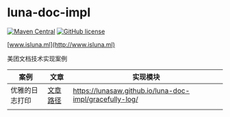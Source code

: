 # luna-doc-impl

[![Maven Central](https://img.shields.io/maven-central/v/io.github.lunasaw/luna-mt-doc)](https://mvnrepository.com/artifact/io.github.lunasaw/luna-mt-doc)
[![GitHub license](https://img.shields.io/badge/MIT_License-blue.svg)](https://raw.githubusercontent.com/lunasaw/luna-mt-doc/master/LICENSE)


[www.isluna.ml](http://www.isluna.ml) 

美团文档技术实现案例

| 案例           | 文章                                                         | 实现模块                                                |
| -------------- | ------------------------------------------------------------ | ------------------------------------------------------- |
| 优雅的日志打印 | [文章路径](https://tech.meituan.com/2021/09/16/operational-logbook.html) | https://lunasaw.github.io/luna-doc-impl/gracefully-log/ |
|                |                                                              |                                                         |

